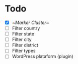 # Todo

- [x] ~*Marker Cluster*~
- [ ] Filter country
- [ ] Filter state
- [ ] Filter city
- [ ] Filter district
- [ ] Filter types
- [ ] WordPress plataform (plugin)